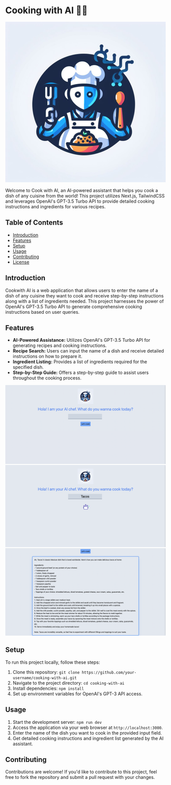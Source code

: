 # Cooking with AI 🍳🤖

![Cooking with AI Logo](./public/cookwithaiLogo.jpeg)

Welcome to Cook with AI, an AI-powered assistant that helps you cook a dish of any cuisine from the world! This project utilizes Next.js, TailwindCSS and leverages OpenAI's GPT-3.5 Turbo API to provide detailed cooking instructions and ingredients for various recipes.

## Table of Contents

- [Introduction](#introduction)
- [Features](#features)
- [Setup](#setup)
- [Usage](#usage)
- [Contributing](#contributing)
- [License](#license)

## Introduction

Cookwith AI is a web application that allows users to enter the name of a dish of any cuisine they want to cook and receive step-by-step instructions along with a list of ingredients needed. This project harnesses the power of OpenAI's GPT-3.5 Turbo API to generate comprehensive cooking instructions based on user queries.

## Features

- **AI-Powered Assistance:** Utilizes OpenAI's GPT-3.5 Turbo API for generating recipes and cooking instructions.
- **Recipe Search:** Users can input the name of a dish and receive detailed instructions on how to prepare it.
- **Ingredient Listing:** Provides a list of ingredients required for the specified dish.
- **Step-by-Step Guide:** Offers a step-by-step guide to assist users throughout the cooking process.

![Cookwith AI app intital UI](./public/cookwithai-app-screenshot1.png)
![Cookwith AI app fetching UI](./public/cookwithai-app-screenshot2.png)
![Cookwith AI app result UI](./public/cookwithai-app-screenshot3.png)

## Setup

To run this project locally, follow these steps:

1. Clone this repository: `git clone https://github.com/your-username/cooking-with-ai.git`
2. Navigate to the project directory: `cd cooking-with-ai`
3. Install dependencies: `npm install`
4. Set up environment variables for OpenAI's GPT-3 API access.

## Usage

1. Start the development server: `npm run dev`
2. Access the application via your web browser at `http://localhost:3000`.
3. Enter the name of the dish you want to cook in the provided input field.
4. Get detailed cooking instructions and ingredient list generated by the AI assistant.

## Contributing

Contributions are welcome! If you'd like to contribute to this project, feel free to fork the repository and submit a pull request with your changes.
